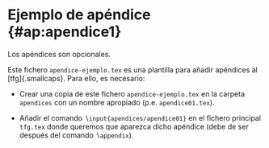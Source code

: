 # Ejemplo de apéndice {#ap:apendice1}

Los apéndices son opcionales.

Este fichero `apendice-ejemplo.tex` es una plantilla para añadir
apéndices al [tfg]{.smallcaps}. Para ello, es necesario:

-   Crear una copia de este fichero `apendice-ejemplo.tex` en la carpeta
    `apendices` con un nombre apropiado (p.e. `apendice01.tex`).

-   Añadir el comando $\backslash$`input{apendices/apendice01}` en el
    fichero principal `tfg.tex` donde queremos que aparezca dicho
    apéndice (debe de ser después del comando $\backslash$`appendix`).
